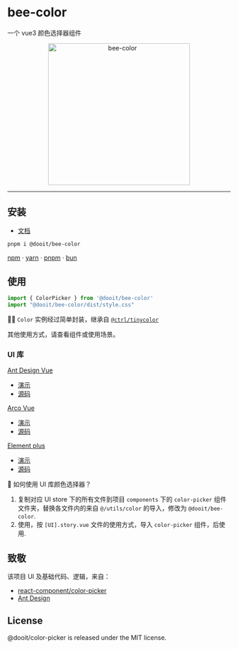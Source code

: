 # bee-color

一个 vue3 颜色选择器组件

<div align="center">
  <a href="https://github.com/hehehai/bee-color">
    <img src="https://user-images.githubusercontent.com/12692552/245743508-497e44be-b0d3-4a0d-91e9-b6235d88573a.png" width="320" alt="bee-color" />
  </a>
</div>

---

## 安装

- [文档](https://bee-color-doc.vercel.app/story/src-stories-docs-intro-story-vue)

```bash
pnpm i @dooit/bee-color
```

<a href='https://docs.npmjs.com/cli/v6/commands/npm'>npm</a> · <a href='https://yarnpkg.com'>yarn</a> · <a href='https://pnpm.js.org/en/'>pnpm</a> · <a href='https://bun.sh/'>bun</a>

## 使用

```ts
import { ColorPicker } from '@dooit/bee-color'
import "@dooit/bee-color/dist/style.css"
```

🧑‍🎨 `Color` 实例经过简单封装，继承自 [`@ctrl/tinycolor`](https://github.com/scttcper/tinycolor)

其他使用方式，请查看组件或使用场景。

### UI 库

[Ant Design Vue](https://antdv.com/components/overview-cn)

- [演示](https://bee-color-doc.vercel.app/story/src-stories-scene-antd-antdv-story-vue)
- [源码](https://github.com/hehehai/bee-color/blob/main/src/stories/scene/antd/antdv.story.vue)

[Arco Vue](https://arco.design/)

- [演示](https://bee-color-doc.vercel.app/story/src-stories-scene-arco-arco-story-vue)
- [源码](https://github.com/hehehai/bee-color/blob/main/src/stories/scene/arco/arco.story.vue)

[Element plus](https://element-plus.org/zh-CN/)

- [演示](https://bee-color-doc.vercel.app/story/src-stories-scene-element-element-story-vue)
- [源码](https://github.com/hehehai/bee-color/blob/main/src/stories/scene/element/element.story.vue)

🫨 如何使用 UI 库颜色选择器？

1. 复制对应 UI store 下的所有文件到项目 `components` 下的 `color-picker` 组件文件夹，替换各文件内的来自 `@/utils/color` 的导入，修改为 `@dooit/bee-color`.
2. 使用，按 `[UI].story.vue` 文件的使用方式，导入 `color-picker` 组件，后使用.

## 致敬

该项目 UI 及基础代码、逻辑，来自：

- [react-component/color-picker](https://github.com/react-component/color-picker)
- [Ant Design](https://github.com/ant-design/ant-design)

## License

@dooit/color-picker is released under the MIT license.
